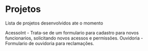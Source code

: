 # Projetos
Lista de projetos desenvolvidos ate o momento

AcessoInt - Trata-se de um formulario para cadastro para novos funcionarios, solicitando novos acessos e permissões.
Ouvidoria - Formulario de ouvidoria para reclamações.
